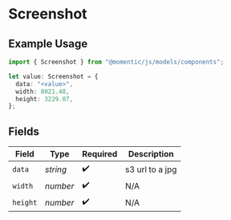 # Screenshot

## Example Usage

```typescript
import { Screenshot } from "@momentic/js/models/components";

let value: Screenshot = {
  data: "<value>",
  width: 8021.48,
  height: 3229.07,
};
```

## Fields

| Field              | Type               | Required           | Description        |
| ------------------ | ------------------ | ------------------ | ------------------ |
| `data`             | *string*           | :heavy_check_mark: | s3 url to a jpg    |
| `width`            | *number*           | :heavy_check_mark: | N/A                |
| `height`           | *number*           | :heavy_check_mark: | N/A                |